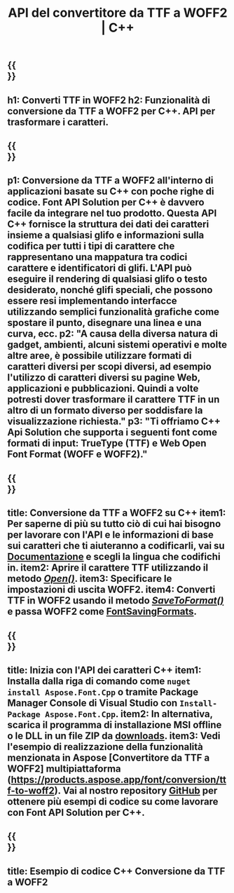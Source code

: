 ﻿---
translation: true
template: /_templates/conversion-child-cpp.md
title: API del convertitore da TTF a WOFF2 | C++
description: Converti i caratteri TTF in WOFF2 utilizzando questa API C++. La funzionalità di conversione funziona su Windows e Linux e in qualsiasi ambiente di sviluppo che supporta C++.
metakeywords: c++ Soluzioni da TTF a WOFF2, da TTF a WOFF2 c++, da TTF a WOFF2 font conerter cpp
url: /cpp/conversion/ttf-to-woff2/
family: font
platformtag: cpp
feature: conversion
otherformats: WOFF
---

{{<section banner>}}
---
h1: Converti TTF in WOFF2
h2: Funzionalità di conversione da TTF a WOFF2 per C++. API per trasformare i caratteri.
---

{{<section overview>}}
---
p1: Conversione da TTF a WOFF2 all'interno di applicazioni basate su С++ con poche righe di codice. Font API Solution per С++ è davvero facile da integrare nel tuo prodotto. Questa API C++ fornisce la struttura dei dati dei caratteri insieme a qualsiasi glifo e informazioni sulla codifica per tutti i tipi di carattere che rappresentano una mappatura tra codici carattere e identificatori di glifi. L'API può eseguire il rendering di qualsiasi glifo o testo desiderato, nonché glifi speciali, che possono essere resi implementando interfacce utilizzando semplici funzionalità grafiche come spostare il punto, disegnare una linea e una curva, ecc.
p2: "A causa della diversa natura di gadget, ambienti, alcuni sistemi operativi e molte altre aree, è possibile utilizzare formati di caratteri diversi per scopi diversi, ad esempio l'utilizzo di caratteri diversi su pagine Web, applicazioni e pubblicazioni. Quindi a volte potresti dover trasformare il carattere TTF in un altro di un formato diverso per soddisfare la visualizzazione richiesta."
p3: "Ti offriamo С++ Api Solution che supporta i seguenti font come formati di input: TrueType (TTF) e Web Open Font Format (WOFF e WOFF2)."
---

{{<section feature1>}}
---
title: Conversione da TTF a WOFF2 su C++
item1: Per saperne di più su tutto ciò di cui hai bisogno per lavorare con l'API e le informazioni di base sui caratteri che ti aiuteranno a codificarli, vai su [Documentazione](https://docs.aspose.com/font/) e scegli la lingua che codifichi in.
item2: Aprire il carattere TTF utilizzando il metodo [*Open()*](https://reference.aspose.com/font/cpp/class/aspose.font.font#ac2387bf04ccb5bac51cf37984d4ebf33).
item3: Specificare le impostazioni di uscita WOFF2.
item4: Converti TTF in WOFF2 usando il metodo [*SaveToFormat()*](https://reference.aspose.com/font/cpp/class/aspose.font.font#a670ea97404fd72c2e51b0e8c543c8a45) e passa WOFF2 come [FontSavingFormats](https://reference.aspose.com/font/cpp/namespace/aspose.font#a93d0dcc7c00f5c7027d60e14a5433c74).
---

{{<section feature2>}}
---
title: Inizia con l'API dei caratteri C++
item1: Installa dalla riga di comando come ```nuget install Aspose.Font.Cpp``` o tramite Package Manager Console di Visual Studio con ```Install-Package Aspose.Font.Cpp```.
item2: In alternativa, scarica il programma di installazione MSI offline o le DLL in un file ZIP da [downloads](https://downloads.aspose.com/font/cpp).
item3: Vedi l'esempio di realizzazione della funzionalità menzionata in Aspose [Convertitore da TTF a WOFF2] multipiattaforma (https://products.aspose.app/font/conversion/ttf-to-woff2). Vai al nostro repository [GitHub](https://github.com/aspose-font/Aspose.Font-Documentation/tree/master/cpp-examples) per ottenere più esempi di codice su come lavorare con Font API Solution per C++.
---

{{<section codeexample>}}
---
title: Esempio di codice C++ Conversione da TTF a WOFF2
---